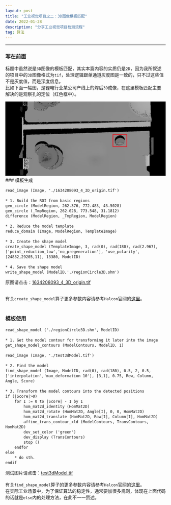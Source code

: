 ```yaml
---
layout: post	
title: "工业视觉项目之二：3D图像模板匹配"	
date: 2022-01-28	
description: "分享工业视觉项目检测流程"	
tag: 算法	
---
```


---

### 写在前面

标题中虽然说是`3D`图像的模板匹配，其实本篇内容的实质仍是`2D`，因为我所叙述的项目中的`3D`图像格式为`tif`，处理逻辑跟单通道灰度图是一致的，只不过这些值不是灰度值，而是深度信息。
<br>
比如下面一幅图，是锂电行业某公司产线上的焊后`3D`成像，在这里模板匹配主要解决的是观察孔的定位（红色框中）。

<img src="/images/blogPics/private/develop/1634208093_4_3D_mark.jpg"/>
<br>
### 模板生成

```
read_image (Image, './1634208093_4_3D_origin.tif')

* 1. Build the ROI from basic regions
gen_circle (ModelRegion, 262.376, 772.483, 43.5028)
gen_circle (_TmpRegion, 262.028, 773.548, 31.1812)
difference (ModelRegion, _TmpRegion, ModelRegion)

* 2. Reduce the model template
reduce_domain (Image, ModelRegion, TemplateImage)

* 3. Create the shape model
create_shape_model (TemplateImage, 3, rad(0), rad(180), rad(2.967), ['point_reduction_low','no_pregeneration'], 'use_polarity', [24832,29205,11], 13380, ModelID)

* 4. Save the shape model
write_shape_model (ModelID,'./regionCircle3D.shm')
```

原图请点击：<a href="/images/blogPics/private/develop/1634208093_4_3D_origin.tif" target="_blank">1634208093_4_3D_origin.tif</a>
<br><br>

有关`create_shape_model`算子更多参数内容请参考`Halcon`官网的<a href="https://www.mvtec.com/doc/halcon/12/en/create_shape_model.html" target="_blank">这里</a>。
<br><br>
### 模板使用
```
read_shape_model ('./regionCircle3D.shm', ModelID)

* 1. Get the model contour for transforming it later into the image
get_shape_model_contours (ModelContours, ModelID, 1)

read_image (Image, './test3dModel.tif')

* 2. Find the model
find_shape_model (Image, ModelID, rad(0), rad(180), 0.5, 2, 0.5, ['interpolation','max_deformation 10'], [3,1], 0.75, Row, Column, Angle, Score)

* 3. Transform the model contours into the detected positions
if (|Score|>0)
	for I := 0 to |Score| - 1 by 1
		hom_mat2d_identity (HomMat2D)
		hom_mat2d_rotate (HomMat2D, Angle[I], 0, 0, HomMat2D)
		hom_mat2d_translate (HomMat2D, Row[I], Column[I], HomMat2D)
		affine_trans_contour_xld (ModelContours, TransContours, HomMat2D)
		dev_set_color ('green')
		dev_display (TransContours)
		stop ()
	endfor
else
	* do sth.
endif
```

测试图片请点击：<a href="/images/blogPics/private/develop/test3dModel.tif" target="_blank">test3dModel.tif</a>
<br><br>
有关`find_shape_model`算子的更多参数内容请参考`Halcon`官网的<a href="https://www.mvtec.com/doc/halcon/12/en/find_shape_model.html" target="_blank">这里</a>。
<br>
在实际工业场景中，为了保证算法的稳定性，通常要加很多规则，体现在上面代码的话就是`else`内的处理方法，在此不一一赘述。
<br><br>
